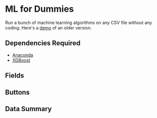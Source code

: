 # ML for Dummies
Run a bunch of machine learning algorithms on any CSV file without any coding. Here's a [demo](https://www.youtube.com/watch?v=Ip2sFECF_is&t=125s) of an older version.

## Dependencies Required
* [Anaconda](https://www.anaconda.com/download/#macos)
* [XGBoost](https://xgboost.readthedocs.io/en/latest/build.html)

## Fields

## Buttons

## Data Summary



